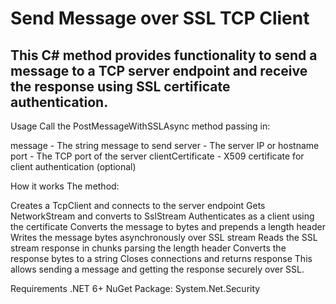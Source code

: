 # Send Message over SSL TCP Client
## This C# method provides functionality to send a message to a TCP server endpoint and receive the response using SSL certificate authentication.

Usage
Call the PostMessageWithSSLAsync method passing in:

message - The string message to send
server - The server IP or hostname
port - The TCP port of the server
clientCertificate - X509 certificate for client authentication (optional)


How it works
The method:

Creates a TcpClient and connects to the server endpoint
Gets NetworkStream and converts to SslStream
Authenticates as a client using the certificate
Converts the message to bytes and prepends a length header
Writes the message bytes asynchronously over SSL stream
Reads the SSL stream response in chunks parsing the length header
Converts the response bytes to a string
Closes connections and returns response
This allows sending a message and getting the response securely over SSL.

Requirements
.NET 6+
NuGet Package:
System.Net.Security
